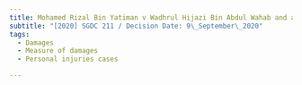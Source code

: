 ```yaml
---
title: Mohamed Rizal Bin Yatiman v Wadhrul Hijazi Bin Abdul Wahab and another
subtitle: "[2020] SGDC 211 / Decision Date: 9\_September\_2020"
tags:
  - Damages
  - Measure of damages
  - Personal injuries cases

---
```

